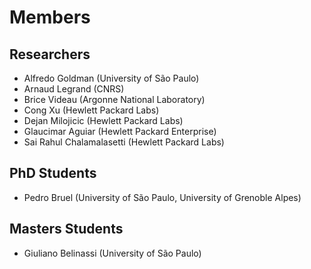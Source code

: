 

# Members


## Researchers

-   Alfredo Goldman (University of São Paulo)
-   Arnaud Legrand (CNRS)
-   Brice Videau (Argonne National Laboratory)
-   Cong Xu (Hewlett Packard Labs)
-   Dejan Milojicic (Hewlett Packard Labs)
-   Glaucimar Aguiar (Hewlett Packard Enterprise)
-   Sai Rahul Chalamalasetti (Hewlett Packard Labs)


## PhD Students

-   Pedro Bruel (University of São Paulo, University of Grenoble Alpes)


## Masters Students

-   Giuliano Belinassi (University of São Paulo)
